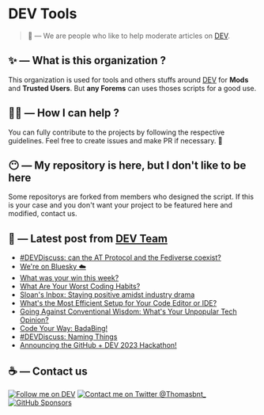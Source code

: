 # DEV Tools

> 🔧 — We are people who like to help moderate articles on [DEV](https://dev.to).

## ✨ — What is this organization ?

This organization is used for tools and others stuffs around [DEV](https://dev.to) for **Mods** and **Trusted Users**. But __any Forems__ can uses thoses scripts for a good use.


## 💪🏼 — How I can help ?

You can fully contribute to the projects by following the respective guidelines. Feel free to create issues and make PR if necessary. 🎉

## 😶 — My repository is here, but I don't like to be here

Some repositorys are forked from members who designed the script. If this is your case and you don't want your project to be featured here and modified, contact us.

## 📝 — Latest post from [DEV Team](https://dev.to/devteam)

<!-- BLOG-POST-LIST:START -->
- [#DEVDiscuss: can the AT Protocol and the Fediverse coexist?](https://dev.to/devteam/devdiscuss-can-the-at-protocol-and-the-fediverse-coexist-4d74)
- [We&#39;re on Bluesky ☁️](https://dev.to/devteam/were-on-bluesky-4k44)
- [What was your win this week?](https://dev.to/devteam/what-was-your-win-this-week-33e6)
- [What Are Your Worst Coding Habits?](https://dev.to/devteam/what-are-your-worst-coding-habits-4jeh)
- [Sloan&#39;s Inbox: Staying positive amidst industry drama](https://dev.to/devteam/sloans-inbox-staying-positive-amidst-industry-drama-16i4)
- [What&#39;s the Most Efficient Setup for Your Code Editor or IDE?](https://dev.to/devteam/whats-the-most-efficient-setup-for-your-code-editor-or-ide-21hd)
- [Going Against Conventional Wisdom: What&#39;s Your Unpopular Tech Opinion?](https://dev.to/devteam/going-against-conventional-wisdom-whats-your-unpopular-tech-opinion-5fag)
- [Code Your Way: BadaBing!](https://dev.to/devteam/code-your-way-badabing-1cj3)
- [#DEVDiscuss: Naming Things](https://dev.to/devteam/devdiscuss-naming-things-25p4)
- [Announcing the GitHub + DEV 2023 Hackathon!](https://dev.to/devteam/announcing-the-github-dev-2023-hackathon-4ocn)
<!-- BLOG-POST-LIST:END -->


## ☕ — Contact us

[![Follow me on DEV](https://img.shields.io/badge/dev.to-%2308090A.svg?&style=for-the-badge&logo=dev.to&logoColor=white&alt=devto)](https://dev.to/thomasbnt)
[![Contact me on Twitter @Thomasbnt_](https://img.shields.io/badge/Contact%20me%20on%20Twitter-%231DA1F2.svg?&style=for-the-badge&logo=twitter&logoColor=white&alt=twitter)](https://twitter.com/messages/1142357270-1142357270?text=Hello,%20I%20contact%20you%20from%20devtotools%20&recipient_id=1142357270) [![GitHub Sponsors](https://img.shields.io/badge/Sponsor%20me-%23EA54AE.svg?&style=for-the-badge&logo=github-sponsors&logoColor=white)](https://github.com/sponsors/thomasbnt)


